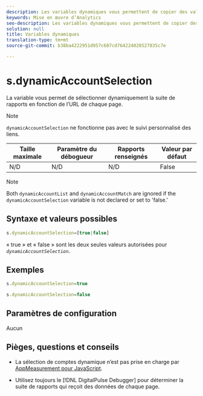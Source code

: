 ```yaml
---
description: Les variables dynamiques vous permettent de copier des valeurs d’une variable vers une autre sans entrer les valeurs complètes à plusieurs reprises dans les demandes d’image sur votre site.
keywords: Mise en œuvre d’Analytics
seo-description: Les variables dynamiques vous permettent de copier des valeurs d’une variable vers une autre sans entrer les valeurs complètes à plusieurs reprises dans les demandes d’image sur votre site.
solution: null
title: Variables dynamiques
translation-type: tm+mt
source-git-commit: b38ba4222951d957c607cd764224028527835c7e

---
```



# s.dynamicAccountSelection

La variable vous permet de sélectionner dynamiquement la suite de rapports en fonction de l’URL de chaque page.

>[!NOTE]
>
>`dynamicAccountSelection` ne fonctionne pas avec le suivi personnalisé des liens.

| Taille maximale | Paramètre du débogueur | Rapports renseignés | Valeur par défaut |
|---|---|---|---|
| N/D | N/D | N/D | False |

>[!NOTE]
>
>Both `dynamicAccountList` and `dynamicAccountMatch` are ignored if the `dynamicAccountSelection` variable is not declared or set to 'false.'

## Syntaxe et valeurs possibles

```js
s.dynamicAccountSelection=[true|false]
```

« true » et « false » sont les deux seules valeurs autorisées pour *`dynamicAccountSelection`*.

## Exemples

```js
s.dynamicAccountSelection=true
```

```js
s.dynamicAccountSelection=false
```

## Paramètres de configuration

Aucun

## Pièges, questions et conseils

* La sélection de comptes dynamique n’est pas prise en charge par [AppMeasurement pour JavaScript](https://docs.adobe.com/content/help/en/analytics/implementation/javascript-implementation/appmeasurement-js/appmeasure-mjs.html).

* Utilisez toujours le [!DNL DigitalPulse Debugger] pour déterminer la suite de rapports qui reçoit des données de chaque page.
